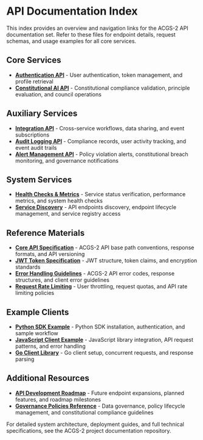 # API Documentation Index

This index provides an overview and navigation links for the ACGS-2 API documentation set. Refer to these files for endpoint details, request schemas, and usage examples for all core services.

## Core Services

- **[Authentication API](authentication.md)** - User authentication, token management, and profile retrieval
- **[Constitutional AI API](constitutional-ai.md)** - Constitutional compliance validation, principle evaluation, and council operations

## Auxiliary Services

- **[Integration API](integration.md)** - Cross-service workflows, data sharing, and event subscriptions
- **[Audit Logging API](audit-logging.md)** - Compliance records, user activity tracking, and event audit trails
- **[Alert Management API](alert-management.md)** - Policy violation alerts, constitutional breach monitoring, and governance notifications

## System Services

- **[Health Checks & Metrics](health-metrics.md)** - Service status verification, performance metrics, and system health checks
- **[Service Discovery](service-discovery.md)** - API endpoints discovery, endpoint lifecycle management, and service registry access

## Reference Materials

- **[Core API Specification](core-api-spec.md)** - ACGS-2 API base path conventions, response formats, and API versioning
- **[JWT Token Specification](jwt-spec.md)** - JWT structure, token claims, and encryption standards
- **[Error Handling Guidelines](error-handling.md)** - ACGS-2 API error codes, response structures, and client error guidelines
- **[Request Rate Limiting](rate-limiting.md)** - User throttling, request quotas, and API rate limiting policies

## Example Clients

- **[Python SDK Example](clients/python-sdk.md)** - Python SDK installation, authentication, and sample workflow
- **[JavaScript Client Example](clients/javascript-client.md)** - JavaScript library integration, API request patterns, and error handling
- **[Go Client Library](clients/go-client.md)** - Go client setup, concurrent requests, and response parsing

## Additional Resources

- **[API Development Roadmap](api-roadmap.md)** - Future endpoint expansions, planned features, and roadmap milestones
- **[Governance Policies Reference](policies/governance.md)** - Data governance, policy lifecycle management, and constitutional compliance guidelines

For detailed system architecture, deployment guides, and full technical specifications, see the ACGS-2 project documentation repository.